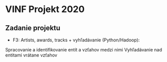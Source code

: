 # VINF Projekt 2020
## Zadanie projektu
- F3: Artists, awards, tracks + vyhľadávanie (Python/Hadoop):

Spracovanie a identifikovanie entít a vzťahov medzi nimi
Vyhľadávanie nad entitami vrátane vzťahov
